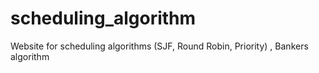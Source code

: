 # scheduling_algorithm
Website for scheduling algorithms (SJF, Round Robin, Priority) , Bankers algorithm 
